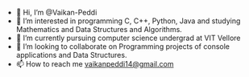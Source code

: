 - 👋 Hi, I’m @Vaikan-Peddi
- 👀 I’m interested in programming  C, C++, Python, Java and studying Mathematics and Data Structures and Algorithms.
- 🌱 I’m currently pursuing computer science undergrad at VIT Vellore
- 💞️ I’m looking to collaborate on Programming projects of console applications and Data Structures.
- 📫 How to reach me vaikanpeddi14@gmail.com

<!---
Vaikan-Peddi/Vaikan-Peddi is a ✨ special ✨ repository because its `README.md` (this file) appears on your GitHub profile.
You can click the Preview link to take a look at your changes.
--->
